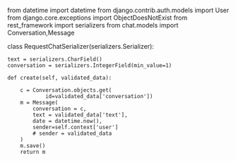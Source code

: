 from datetime import datetime
from django.contrib.auth.models import User
from django.core.exceptions import ObjectDoesNotExist
from rest_framework import serializers
from chat.models import Conversation,Message


class RequestChatSerializer(serializers.Serializer):

    text = serializers.CharField()
    conversation = serializers.IntegerField(min_value=1)

    def create(self, validated_data):

        c = Conversation.objects.get(
                id=validated_data['conversation'])
        m = Message(
            conversation = c,
            text = validated_data['text'],
            date = datetime.now(),
            sender=self.context['user']
            # sender = validated_data
        )
        m.save()
        return m
